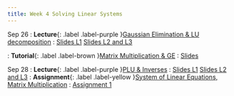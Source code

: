 ```yaml
---
title: Week 4 Solving Linear Systems
---
```


Sep 26
: **Lecture**{: .label .label-purple }[Gaussian Elimination & LU decomposition](#)
  : [Slides L1](https://yijiezcn.github.io/MAT2041-23F/assets/slides/L1/Lec7.pdf)
    [Slides L2 and L3](https://yijiezcn.github.io/MAT2041-23F/assets/slides/L2/Lec7.pdf)

: **Tutorial**{: .label .label-brown }[Matrix Multiplication & GE](#)
  : [Slides](https://yijiezcn.github.io/MAT2041-23F/assets/tutorials/tut3.pptx)

Sep 28
: **Lecture**{: .label .label-purple }[PLU & Inverses](#)
  : [Slides L1](https://yijiezcn.github.io/MAT2041-23F/assets/slides/L1/Lec8.pdf)
    [Slides L2 and L3](https://yijiezcn.github.io/MAT2041-23F/assets/slides/L2/Lec8.pdf)
: **Assignment**{: .label .label-yellow }[System of Linear Equations, Matrix Multiplication](#)
  : [Assignment 1](https://yijiezcn.github.io/MAT2041-23F/assets/assignments/assignment2.pdf)

  

